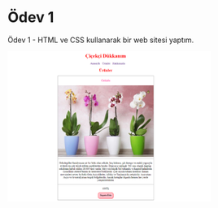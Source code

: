 # Ödev 1

Ödev 1 - HTML ve CSS kullanarak bir web sitesi yaptım.

<img align="center" alt="Odev 1" width="400" src="./img/odev1.png" >